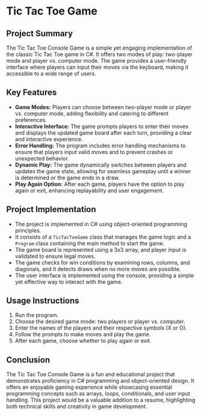 # Tic Tac Toe  Game

## Project Summary
The Tic Tac Toe Console Game is a simple yet engaging implementation of the classic Tic Tac Toe game in C#. It offers two modes of play: two-player mode and player vs. computer mode. The game provides a user-friendly interface where players can input their moves via the keyboard, making it accessible to a wide range of users.

## Key Features
- **Game Modes:** Players can choose between two-player mode or player vs. computer mode, adding flexibility and catering to different preferences.
- **Interactive Interface:** The game prompts players to enter their moves and displays the updated game board after each turn, providing a clear and interactive experience.
- **Error Handling:** The program includes error handling mechanisms to ensure that players input valid moves and to prevent crashes or unexpected behavior.
- **Dynamic Play:** The game dynamically switches between players and updates the game state, allowing for seamless gameplay until a winner is determined or the game ends in a draw.
- **Play Again Option:** After each game, players have the option to play again or exit, enhancing replayability and user engagement.

## Project Implementation
- The project is implemented in C# using object-oriented programming principles.
- It consists of a `TicTacToeGame` class that manages the game logic and a `Program` class containing the main method to start the game.
- The game board is represented using a 3x3 array, and player input is validated to ensure legal moves.
- The game checks for win conditions by examining rows, columns, and diagonals, and it detects draws when no more moves are possible.
- The user interface is implemented using the console, providing a simple yet effective way to interact with the game.

## Usage Instructions
1. Run the program.
2. Choose the desired game mode: two players or player vs. computer.
3. Enter the names of the players and their respective symbols (X or O).
4. Follow the prompts to make moves and play the game.
5. After each game, choose whether to play again or exit.

## Conclusion
The Tic Tac Toe Console Game is a fun and educational project that demonstrates proficiency in C# programming and object-oriented design. It offers an enjoyable gaming experience while showcasing essential programming concepts such as arrays, loops, conditionals, and user input handling. This project would be a valuable addition to a resume, highlighting both technical skills and creativity in game development.
